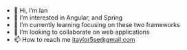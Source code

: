 - 👋 Hi, I’m Ian
- 👀 I’m interested in Angular, and Spring
- 🌱 I’m currently learning focusing on these two frameworks
- 💞️ I’m looking to collaborate on web applications 
- 📫 How to reach me itaylor5se@gmail.com

<!---
iTaylor5/iTaylor5 is a ✨ special ✨ repository because its `README.md` (this file) appears on your GitHub profile.
You can click the Preview link to take a look at your changes.
--->

